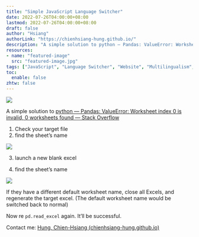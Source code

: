 ```yaml
---
title: "Simple JavaScript Language Switcher"
date: 2022-07-26T04:00:00+08:00
lastmod: 2022-07-26T04:00:00+08:00
draft: false
author: "Hsiang"
authorLink: "https://chienhsiang-hung.github.io/"
description: "A simple solution to python — Pandas: ValueError: Worksheet index 0 is invalid, 0 worksheets found — Stack Overflow"
resources:
- name: "featured-image"
  src: "featured-image.jpg"
tags: ["JavaScript", "Language Switcher", "Website", "Multilingualism", "Jquery"]
toc:
  enable: false
zhtw: false
---
```

![](https://miro.medium.com/max/1400/1*FAGWIm_mhdqVz-CXtEWhHg.png)

A simple solution to  [python — Pandas: ValueError: Worksheet index 0 is invalid, 0 worksheets found — Stack Overflow](https://stackoverflow.com/questions/69948897/pandas-valueerror-worksheet-index-0-is-invalid-0-worksheets-found)

1.  Check your target file
2.  find the sheet’s name

![](https://miro.medium.com/max/726/1*LVZ0ZWG2UxYfXUbeAq8OeA.png)

3. launch a new blank excel

4. find the sheet’s name

![](https://miro.medium.com/max/738/1*_87mu4KBYmV9bRIfIc4t_A.png)

If they have a different default worksheet name, close all Excels, and regenerate the target excel. (The default worksheet name would be switched back to normal)

Now re  `pd.read_excel`  again. It’ll be successful.

Contact me:  [Hung, Chien-Hsiang (chienhsiang-hung.github.io)](https://chienhsiang-hung.github.io/)
